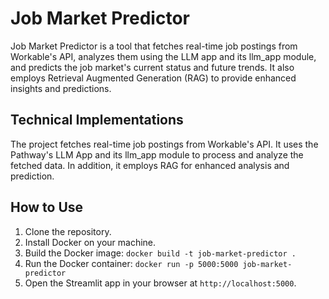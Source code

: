 # Job Market Predictor

Job Market Predictor is a tool that fetches real-time job postings from Workable's API, analyzes them using the LLM app and its llm_app module, and predicts the job market's current status and future trends. It also employs Retrieval Augmented Generation (RAG) to provide enhanced insights and predictions.

## Technical Implementations

The project fetches real-time job postings from Workable's API. It uses the Pathway's LLM App and its llm_app module to process and analyze the fetched data. In addition, it employs RAG for enhanced analysis and prediction.

## How to Use

1. Clone the repository.
2. Install Docker on your machine.
3. Build the Docker image: `docker build -t job-market-predictor .`
4. Run the Docker container: `docker run -p 5000:5000 job-market-predictor`
5. Open the Streamlit app in your browser at `http://localhost:5000`.